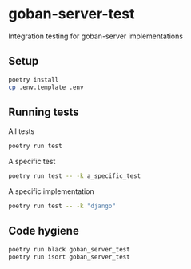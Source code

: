 # goban-server-test
Integration testing for goban-server implementations

## Setup
```sh
poetry install
cp .env.template .env
```

## Running tests
All tests
```sh
poetry run test
```

A specific test
```sh
poetry run test -- -k a_specific_test
```
A specific implementation
```sh
poetry run test -- -k "django"
```

## Code hygiene
```sh
poetry run black goban_server_test
poetry run isort goban_server_test
```
